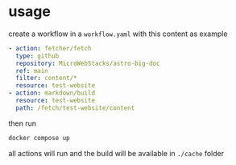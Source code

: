 # usage

create a workflow in a `workflow.yaml` with this content as example

```yaml
- action: fetcher/fetch
  type: github
  repository: MicroWebStacks/astro-big-doc
  ref: main
  filter: content/*
  resource: test-website
- action: markdown/build
  resource: test-website
  path: /fetch/test-website/content
```

then run

```cmd
docker compose up
```

all actions will run and the build will be available in `./cache` folder
